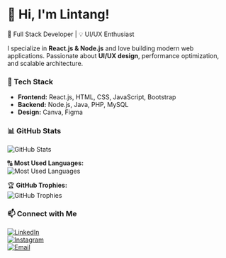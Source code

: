 # 👋 Hi, I'm Lintang!  
🚀 Full Stack Developer | 💡 UI/UX Enthusiast  

I specialize in **React.js & Node.js** and love building modern web applications. Passionate about **UI/UX design**, performance optimization, and scalable architecture.  

### 🔧 Tech Stack  
- **Frontend:** React.js, HTML, CSS, JavaScript, Bootstrap  
- **Backend:** Node.js, Java, PHP, MySQL  
- **Design:** Canva, Figma    

### 📊 GitHub Stats  
![GitHub Stats](https://github-readme-stats.vercel.app/api?username=lintangms&show_icons=true&theme=tokyonight)  


🔠 **Most Used Languages:**  
![Most Used Languages](https://github-readme-stats.vercel.app/api/top-langs/?username=lintangms&layout=compact&theme=tokyonight)

🏆 **GitHub Trophies:**  
![GitHub Trophies](https://github-profile-trophy.vercel.app/?username=lintangms&theme=tokyonight)

### 📫 Connect with Me  
[![LinkedIn](https://img.shields.io/badge/LinkedIn-0077B5?style=for-the-badge&logo=linkedin&logoColor=white)](https://www.linkedin.com/in/lintang-muhammad-shiddiq-8a7bab286/)  
[![Instagram](https://img.shields.io/badge/Instagram-E4405F?style=for-the-badge&logo=instagram&logoColor=white)](https://www.instagram.com/lintang._.ms/)  
[![Email](https://img.shields.io/badge/Email-D14836?style=for-the-badge&logo=gmail&logoColor=white)](mailto:lintang@example.com)  
